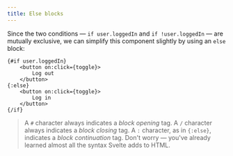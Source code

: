 ```yaml
---
title: Else blocks
---
```


Since the two conditions — `if user.loggedIn` and `if !user.loggedIn` — are mutually exclusive, we can simplify this component slightly by using an `else` block:

```svelte
{#if user.loggedIn}
	<button on:click={toggle}>
		Log out
	</button>
{:else}
	<button on:click={toggle}>
		Log in
	</button>
{/if}
```

> A `#` character always indicates a _block opening_ tag. A `/` character always indicates a _block closing_ tag. A `:` character, as in `{:else}`, indicates a _block continuation_ tag. Don't worry — you've already learned almost all the syntax Svelte adds to HTML.

